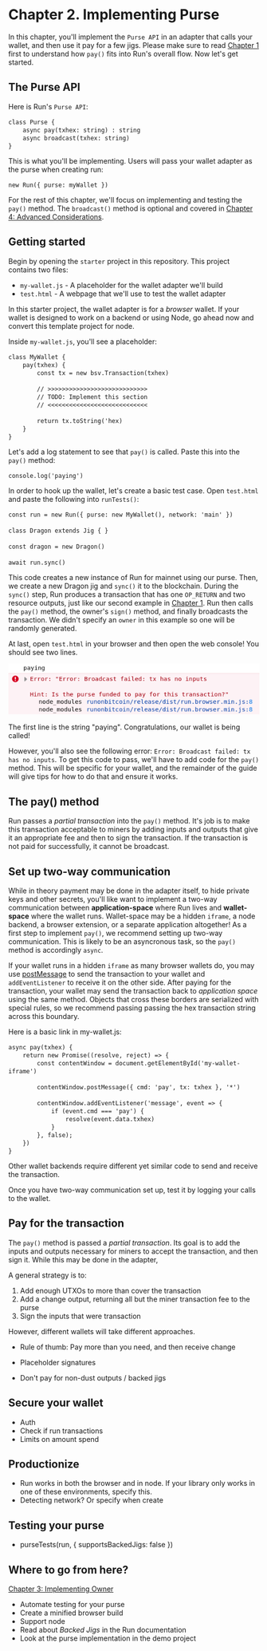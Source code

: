 # Chapter 2. Implementing Purse

In this chapter, you'll implement the `Purse API` in an adapter that calls your wallet, and then use it pay for a few jigs. Please make sure to read [Chapter 1](01-background.md) first to understand how `pay()` fits into Run's overall flow. Now let's get started.

## The Purse API

Here is Run's `Purse API`:

    class Purse {
        async pay(txhex: string) : string
        async broadcast(txhex: string)
    }

This is what you'll be implementing. Users will pass your wallet adapter as the purse when creating run:

    new Run({ purse: myWallet })

For the rest of this chapter, we'll focus on implementing and testing the `pay()` method. The `broadcast()` method is optional and covered in [Chapter 4: Advanced Considerations](04-advanced.md).

## Getting started

Begin by opening the `starter` project in this repository. This project contains two files:

* `my-wallet.js` - A placeholder for the wallet adapter we'll build
* `test.html` - A webpage that we'll use to test the wallet adapter

In this starter project, the wallet adapter is for a *browser* wallet. If your wallet is designed to work on a backend or using Node, go ahead now and convert this template project for node.

Inside `my-wallet.js`, you'll see a placeholder:

```
class MyWallet {
    pay(txhex) {
        const tx = new bsv.Transaction(txhex)

        // >>>>>>>>>>>>>>>>>>>>>>>>>>>>
        // TODO: Implement this section
        // <<<<<<<<<<<<<<<<<<<<<<<<<<<<

        return tx.toString('hex)
    }
}
```

Let's add a log statement to see that `pay()` is called. Paste this into the `pay()` method:

    console.log('paying')

In order to hook up the wallet, let's create a basic test case. Open `test.html` and paste the following into `runTests()`:

```
const run = new Run({ purse: new MyWallet(), network: 'main' })

class Dragon extends Jig { }

const dragon = new Dragon()

await run.sync()
```

This code creates a new instance of Run for mainnet using our purse. Then, we create a new Dragon jig and `sync()` it to the blockchain. During the `sync()` step, Run produces a transaction that has one `OP_RETURN` and two resource outputs, just like our second example in [Chapter 1](01-background.md). Run then calls the `pay()` method, the owner's `sign()` method, and finally broadcasts the transaction. We didn't specify an `owner` in this example so one will be randomly generated.

At last, open `test.html` in your browser and then open the web console! You should see two lines.

![Purse Error](assets/purse_error.png)

The first line is the string "paying". Congratulations, our wallet is being called!

However, you'll also see the following error: `Error: Broadcast failed: tx has no inputs`. To get this code to pass, we'll have to add code for the `pay()` method. This will be specific for your wallet, and the remainder of the guide will give tips for how to do that and ensure it works.

## The pay() method

Run passes a *partial transaction* into the `pay()` method. It's job is to make this transaction acceptable to miners by adding inputs and outputs that give it an appropriate fee and then to sign the transaction. If the transaction is not paid for successfully, it cannot be broadcast.

## Set up two-way communication

While in theory payment may be done in the adapter itself, to hide private keys and other secrets, you'll like want to implement a two-way communication between **application-space** where Run lives and **wallet-space** where the wallet runs. Wallet-space may be a hidden `iframe`, a node backend, a browser extension, or a separate application altogether! As a first step to implement `pay()`, we recommend setting up two-way communication. This is likely to be an asyncronous task, so the `pay()` method is accordingly `async`.

If your wallet runs in a hidden `iframe` as many browser wallets do, you may use [postMessage](https://developer.mozilla.org/en-US/docs/Web/API/Window/postMessage) to send the transaction to your wallet and `addEventListener` to receive it on the other side. After paying for the transaction, your wallet may send the transaction back to *application space* using the same method. Objects that cross these borders are serialized with special rules, so we recommend passing passing the hex transaction string across this boundary.

Here is a basic link in my-wallet.js:

    async pay(txhex) {
        return new Promise((resolve, reject) => {
            const contentWindow = document.getElementById('my-wallet-iframe')

            contentWindow.postMessage({ cmd: 'pay', tx: txhex }, '*')

            contentWindow.addEventListener('message', event => {
                if (event.cmd === 'pay') {
                    resolve(event.data.txhex)
                }
            }, false);
        })
    }

Other wallet backends require different yet similar code to send and receive the transaction.

Once you have two-way communication set up, test it by logging your calls to the wallet.

## Pay for the transaction

The `pay()` method is passed a *partial transaction*. Its goal is to add the inputs and outputs necessary for miners to accept the transaction, and then sign it. While this may be done in the adapter, 

A general strategy is to:

1. Add enough UTXOs to more than cover the transaction
2. Add a change output, returning all but the miner transaction fee to the purse
3. Sign the inputs that were transaction

However, different wallets will take different approaches.

- Rule of thumb: Pay more than you need, and then receive change
- Placeholder signatures

- Don't pay for non-dust outputs / backed jigs

## Secure your wallet

- Auth
- Check if run transactions
- Limits on amount spend

## Productionize

- Run works in both the browser and in node. If your library only works in one of these environments, specify this.
- Detecting network? Or specify when create

## Testing your purse

- purseTests(run, { supportsBackedJigs: false })

## Where to go from here?

[Chapter 3: Implementing Owner](03-owner.md)

- Automate testing for your purse
- Create a minified browser build
- Support node
- Read about *Backed Jigs* in the Run documentation
- Look at the purse implementation in the demo project
